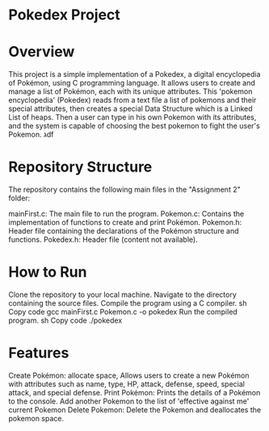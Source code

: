 # Pokedex Project
# Overview
This project is a simple implementation of a Pokedex, a digital encyclopedia of Pokémon, using C programming language. It allows users to create and manage a list of Pokémon, each with its unique attributes.
This 'pokemon encyclopedia' (Pokedex) reads from a text file a list of pokemons and their special attributes, then creates a special Data Structure which is a Linked List of heaps.
Then a user can type in his own Pokemon with its attributes, and the system is capable of choosing the best pokemon to fight the user's Pokemon.
גdf

# Repository Structure
The repository contains the following main files in the "Assignment 2" folder:

mainFirst.c: The main file to run the program.
Pokemon.c: Contains the implementation of functions to create and print Pokémon.
Pokemon.h: Header file containing the declarations of the Pokémon structure and functions.
Pokedex.h: Header file (content not available).
# How to Run
Clone the repository to your local machine.
Navigate to the directory containing the source files.
Compile the program using a C compiler.
sh
Copy code
gcc mainFirst.c Pokemon.c -o pokedex
Run the compiled program.
sh
Copy code
./pokedex
# Features
Create Pokémon: allocate space, Allows users to create a new Pokémon with attributes such as name, type, HP, attack, defense, speed, special attack, and special defense.
Print Pokémon: Prints the details of a Pokémon to the console.
Add another Pokemon to the list of 'effective against me' current Pokemon
Delete Pokemon: Delete the Pokemon and deallocates the pokemon space.
